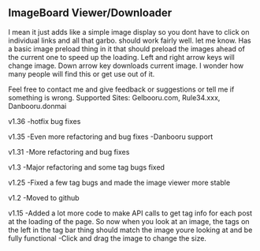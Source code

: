 ## ImageBoard Viewer/Downloader

I mean it just adds like a simple image display so you dont have to click on individual links and all that garbo.
should work fairly well. let me know. 
Has a basic image preload thing in it that should preload the images ahead of the current one to speed up the loading.
Left and right arrow keys will change image. Down arrow key downloads current image.
I wonder how many people will find this or get use out of it.

Feel free to contact me and give feedback or suggestions or tell me if something is wrong.
Supported Sites: Gelbooru.com, Rule34.xxx, Danbooru.donmai

v1.36
-hotfix bug fixes

v1.35
-Even more refactoring and bug fixes
-Danbooru support

v1.31
-More refactoring and bug fixes

v1.3
-Major refactoring and some tag bugs fixed

v1.25
-Fixed a few tag bugs and made the image viewer more stable

v1.2 
-Moved to github

v1.15 
-Added a lot more code to make API calls to get tag info for each post at the loading of the page. 
  So now when you look at an image, the tags on the left in the tag bar thing should match the image youre looking at and be 
  fully functional 
-Click and drag the image to change the size.
